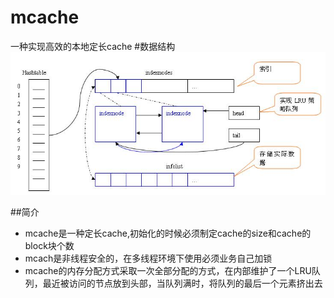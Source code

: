 # mcache
一种实现高效的本地定长cache
#数据结构
![原理图](https://github.com/whutbd/mcache/blob/master/mcache.jpg)


##简介

* mcache是一种定长cache,初始化的时候必须制定cache的size和cache的block块个数
* mcach是非线程安全的，在多线程环境下使用必须业务自己加锁
* mcache的内存分配方式采取一次全部分配的方式，在内部维护了一个LRU队列，最近被访问的节点放到头部，当队列满时，将队列的最后一个元素挤出去
